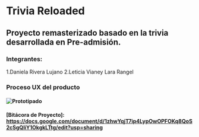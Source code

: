 # Trivia Reloaded
## Proyecto remasterizado basado en la trivia desarrollada en Pre-admisión.

### Integrantes:
1.Daniela Rivera Lujano
2.Leticia Vianey Lara Rangel

### Proceso UX del producto
#### ![Prototipado](img.jpg)

#### [Bitácora de Proyecto]: https://docs.google.com/document/d/1zhwYqjT7ip4LypOwOPFOKq8QoS2cSgQliY1OkgkLTtg/edit?usp=sharing

